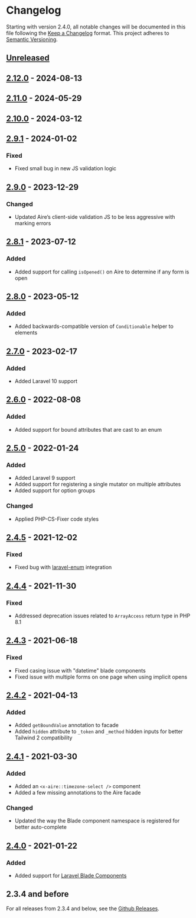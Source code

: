 # Changelog

Starting with version 2.4.0, all notable changes will be documented in this file following
the [Keep a Changelog](https://keepachangelog.com/en/1.0.0/) format. This project adheres 
to [Semantic Versioning](https://semver.org/spec/v2.0.0.html).

## [Unreleased]

## [2.12.0] - 2024-08-13

## [2.11.0] - 2024-05-29

## [2.10.0] - 2024-03-12

## [2.9.1] - 2024-01-02

### Fixed

-   Fixed small bug in new JS validation logic

## [2.9.0] - 2023-12-29

### Changed

-   Updated Aire’s client-side validation JS to be less aggressive with marking errors 

## [2.8.1] - 2023-07-12

### Added

-   Added support for calling `isOpened()` on Aire to determine if any form is open

## [2.8.0] - 2023-05-12

### Added

-   Added backwards-compatible version of `Conditionable` helper to elements

## [2.7.0] - 2023-02-17

### Added

-   Added Laravel 10 support

## [2.6.0] - 2022-08-08

### Added

-   Added support for bound attributes that are cast to an enum

## [2.5.0] - 2022-01-24

### Added

-   Added Laravel 9 support
-   Added support for registering a single mutator on multiple attributes
-   Added support for option groups

### Changed

-   Applied PHP-CS-Fixer code styles

## [2.4.5] - 2021-12-02

### Fixed

-   Fixed bug with [laravel-enum](https://github.com/BenSampo/laravel-enum) integration

## [2.4.4] - 2021-11-30

### Fixed

-   Addressed deprecation issues related to `ArrayAccess` return type in PHP 8.1

## [2.4.3] - 2021-06-18

### Fixed

-   Fixed casing issue with "datetime" blade components
-   Fixed issue with multiple forms on one page when using implicit opens

## [2.4.2] - 2021-04-13

### Added

-   Added `getBoundValue` annotation to facade
-   Added `hidden` attribute to `_token` and `_method` hidden inputs for better Tailwind 2 compatibility

## [2.4.1] - 2021-03-30

### Added

-   Added an `<x-aire::timezone-select />` component
-   Added a few missing annotations to the Aire facade

### Changed

-   Updated the way the Blade component namespace is registered for better auto-complete

## [2.4.0] - 2021-01-22

### Added

-   Added support for [Laravel Blade Components](https://laravel.com/docs/8.x/blade#components)

## 2.3.4 and before

For all releases from 2.3.4 and below, see the [Github Releases](https://github.com/glhd/aire/releases).

[Unreleased]: https://github.com/glhd/aire/compare/2.12.0...HEAD

[2.12.0]: https://github.com/glhd/aire/compare/2.11.0...2.12.0

[2.11.0]: https://github.com/glhd/aire/compare/2.10.0...2.11.0

[2.10.0]: https://github.com/glhd/aire/compare/2.9.1...2.10.0

[2.9.1]: https://github.com/glhd/aire/compare/2.9.0...2.9.1

[2.9.0]: https://github.com/glhd/aire/compare/2.8.1...2.9.0

[2.8.1]: https://github.com/glhd/aire/compare/2.8.0...2.8.1

[2.8.0]: https://github.com/glhd/aire/compare/2.7.0...2.8.0

[2.7.0]: https://github.com/glhd/aire/compare/2.6.0...2.7.0

[2.6.0]: https://github.com/glhd/aire/compare/2.5.0...2.6.0

[2.5.0]: https://github.com/glhd/aire/compare/2.4.5...2.5.0

[2.4.5]: https://github.com/glhd/aire/compare/2.4.4...2.4.5

[2.4.4]: https://github.com/glhd/aire/compare/2.4.3...2.4.4

[2.4.3]: https://github.com/glhd/aire/compare/2.4.2...2.4.3

[2.4.2]: https://github.com/glhd/aire/compare/2.4.1...2.4.2

[2.4.1]: https://github.com/glhd/aire/compare/2.4.0...2.4.1

[2.4.0]: https://github.com/glhd/aire/compare/2.3.4...2.4.0
